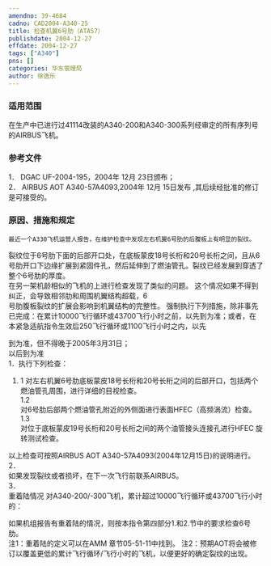 ```yaml
---
amendno: 39-4684  
cadno: CAD2004-A340-25  
title: 检查机翼6号肋（ATA57）  
publishdate: 2004-12-27  
effdate: 2004-12-27  
tags: ["A340"]  
pns: []  
categories: 华东管理局  
author: 徐逸乐  
---
```

  
### 适用范围  
在生产中已进行过41114改装的A340-200和A340-300系列经审定的所有序列号的AIRBUS飞机。  
  
<!--more-->  
### 参考文件  
1． DGAC UF-2004-195，2004年 12月 23日颁布；  
2． AIRBUS AOT A340-57A4093,2004年 12月 15日发布 ,其后续经批准的修订是可接受的。  
  
### 原因、措施和规定  
  
    最近一个A330飞机运营人报告，在维护检查中发现左右机翼6号肋的后腹板上有明显的裂纹。  
裂纹位于6号肋下面的后部开口处，在底板蒙皮18号长桁和20号长桁之间，且从6号肋开口下边缘扩展到紧固件孔，然后延伸到了燃油管孔。裂纹已经发展到穿透了整个6号肋的厚度。  
在另一架机龄相似的飞机的上进行检查发现了类似的问题。 这个情况如果不得到纠正，会导致相邻肋和周围机翼结构超载，6  
号肋腹板裂纹的扩展会影响到机翼结构的完整性。 强制执行下列措施，除非事先已完成：在累计10000飞行循环或43700飞行小时之前，以先到为准；或者，在本紧急适航指令生效后250飞行循环或1100飞行小时之内，以先  
  
到为准，但不得晚于2005年3月31日；  
以后到为准  
1．执行下列检查：  
1. 1  对左右机翼6号肋底板蒙皮18号长桁和20号长桁之间的后部开口，包括两个燃油管孔周围，进行详细的目视检查。  
1.2  
  对6号肋后部两个燃油管孔附近的外侧面进行表面HFEC（高频涡流）检查。  
1.3  
  对位于底板蒙皮19号长桁和20号长桁之间的两个油管接头连接孔进行HFEC 旋转测试检查。  
  
以上检查可按照AIRBUS AOT A340-57A4093(2004年12月15日)的说明进行。  
2．  
如果发现裂纹或者损坏，在下一次飞行前联系AIRBUS。  
3．	  
重着陆情况 对A340-200/-300飞机，累计超过10000飞行循环或43700飞行小时的：  
  
   如果机组报告有重着陆的情况，则按本指令第四部分1.和2.节中的要求检查6号肋。  
注1：重着陆的定义可以在AMM 章节05-51-11中找到。 注2：预期AOT将会被修订以覆盖更低的累计飞行循环/飞行小时的飞机，以便更好的确定裂纹的出现。  
